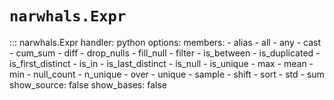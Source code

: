 # `narwhals.Expr`

::: narwhals.Expr
    handler: python
    options:
      members:
        - alias
        - all
        - any
        - cast
        - cum_sum
        - diff
        - drop_nulls
        - fill_null
        - filter
        - is_between
        - is_duplicated
        - is_first_distinct
        - is_in
        - is_last_distinct
        - is_null
        - is_unique
        - max
        - mean
        - min
        - null_count
        - n_unique
        - over
        - unique
        - sample
        - shift
        - sort
        - std
        - sum
      show_source: false
      show_bases: false
